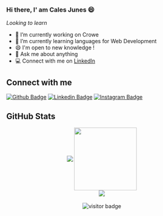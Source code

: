 ### Hi there, I' am Cales Junes :smile:

<i>Looking to learn</i>

- 🔭 I’m currently working on Crowe
- 🌱 I’m currently learning languages for Web Development
- 😄 I'm open to new knowledge !
- 💬 Ask me about anything
- 💻 Connect with me on [LinkedIn](https://www.linkedin.com/in/cales-junes-9548381aa/)

## Connect with me

[![Github Badge](https://img.shields.io/badge/-Github-000?style=flat-square&logo=Github&logoColor=white&link=https://github.com/CalesJ/)](https://github.com/calesj)
[![Linkedin Badge](https://img.shields.io/badge/-LinkedIn-blue?style=flat-square&logo=Linkedin&logoColor=white&link=https://www.linkedin.com/in/cales-junes-9548381aa/)](https://www.linkedin.com/in/cales-junes-9548381aa/)
[![Instagram Badge](https://img.shields.io/badge/-Instagram-e4717a?style=flat-square&labelColor=e4717a&logo=instagram&logoColor=white&link=https://https://www.instagram.com/budcxles/)](https://www.instagram.com/budcxles/)

## GitHub Stats

<p align="center">
	<img align="center" src="https://github-readme-stats.vercel.app/api/top-langs/?username=CalesJ&layout=compact">
	<img height="165" align="center" src="https://github-readme-stats.vercel.app/api?username=CalesJ&show_icons=true"><br>
	<img align="center" src="http://github-readme-streak-stats.herokuapp.com?user=CalesJ&hide_border=true&date_format=j%20M%5B%20Y%5D"><br><br>
	<img src="https://visitor-badge.glitch.me/badge?page_id=CalesJ.CalesJ" alt="visitor badge"/>
</p>
